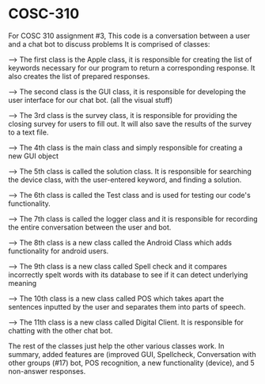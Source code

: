 # COSC-310 
For COSC 310 assignment #3,
This code is a conversation between a user and a chat bot to discuss problems It is comprised of classes:

--> The first class is the Apple class, it is responsible for creating the list of keywords necessary for our program to return a corresponding response. It also creates the list of prepared responses.

--> The second class is the GUI class, it is responsible for developing the user interface for our chat bot. (all the visual stuff)

--> The 3rd class is the survey class, it is responsible for providing the closing survey for users to fill out. It will also save the results of the survey to a text file.

--> The 4th class is the main class and simply responsible for creating a new GUI object

--> The 5th class is called the solution class. It is responsible for searching the device class, with the user-entered keyword, and finding a solution.

--> The 6th class is called the Test class and is used for testing our code's functionality.

--> The 7th class is called the logger class and it is responsible for recording the entire conversation between the user and bot.

--> The 8th class is a new class called the Android Class which adds functionality for android users.

--> The 9th class is a new class called Spell check and it compares incorrectly spelt words with its database to see if it can detect underlying meaning

--> The 10th class is a new class called POS which takes apart the sentences inputted by the user and separates them into parts of speech.

--> The 11th class is a new class called Digital Client. It is responsible for chatting with the other chat bot.

The rest of the classes just help the other various classes work. In summary, added features are (improved GUI, Spellcheck, Conversation with other groups (#17) bot, POS recognition, a new functionality (device), and 5 non-answer responses.
